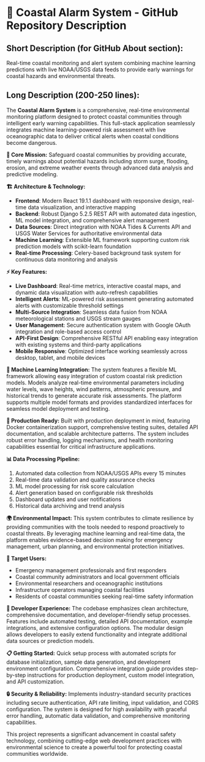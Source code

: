 # 🌊 Coastal Alarm System - GitHub Repository Description

## Short Description (for GitHub About section):
Real-time coastal monitoring and alert system combining machine learning predictions with live NOAA/USGS data feeds to provide early warnings for coastal hazards and environmental threats.

## Long Description (200-250 lines):

The **Coastal Alarm System** is a comprehensive, real-time environmental monitoring platform designed to protect coastal communities through intelligent early warning capabilities. This full-stack application seamlessly integrates machine learning-powered risk assessment with live oceanographic data to deliver critical alerts when coastal conditions become dangerous.

**🎯 Core Mission:**
Safeguard coastal communities by providing accurate, timely warnings about potential hazards including storm surge, flooding, erosion, and extreme weather events through advanced data analysis and predictive modeling.

**🏗️ Architecture & Technology:**
- **Frontend**: Modern React 19.1.1 dashboard with responsive design, real-time data visualization, and interactive mapping
- **Backend**: Robust Django 5.2.5 REST API with automated data ingestion, ML model integration, and comprehensive alert management
- **Data Sources**: Direct integration with NOAA Tides & Currents API and USGS Water Services for authoritative environmental data
- **Machine Learning**: Extensible ML framework supporting custom risk prediction models with scikit-learn foundation
- **Real-time Processing**: Celery-based background task system for continuous data monitoring and analysis

**⚡ Key Features:**
- **Live Dashboard**: Real-time metrics, interactive coastal maps, and dynamic data visualization with auto-refresh capabilities
- **Intelligent Alerts**: ML-powered risk assessment generating automated alerts with customizable threshold settings
- **Multi-Source Integration**: Seamless data fusion from NOAA meteorological stations and USGS stream gauges
- **User Management**: Secure authentication system with Google OAuth integration and role-based access control
- **API-First Design**: Comprehensive RESTful API enabling easy integration with existing systems and third-party applications
- **Mobile Responsive**: Optimized interface working seamlessly across desktop, tablet, and mobile devices

**🔬 Machine Learning Integration:**
The system features a flexible ML framework allowing easy integration of custom coastal risk prediction models. Models analyze real-time environmental parameters including water levels, wave heights, wind patterns, atmospheric pressure, and historical trends to generate accurate risk assessments. The platform supports multiple model formats and provides standardized interfaces for seamless model deployment and testing.

**🚀 Production Ready:**
Built with production deployment in mind, featuring Docker containerization support, comprehensive testing suites, detailed API documentation, and scalable architecture patterns. The system includes robust error handling, logging mechanisms, and health monitoring capabilities essential for critical infrastructure applications.

**📊 Data Processing Pipeline:**
1. Automated data collection from NOAA/USGS APIs every 15 minutes
2. Real-time data validation and quality assurance checks
3. ML model processing for risk score calculation
4. Alert generation based on configurable risk thresholds
5. Dashboard updates and user notifications
6. Historical data archiving and trend analysis

**🌍 Environmental Impact:**
This system contributes to climate resilience by providing communities with the tools needed to respond proactively to coastal threats. By leveraging machine learning and real-time data, the platform enables evidence-based decision making for emergency management, urban planning, and environmental protection initiatives.

**👥 Target Users:**
- Emergency management professionals and first responders
- Coastal community administrators and local government officials
- Environmental researchers and oceanographic institutions
- Infrastructure operators managing coastal facilities
- Residents of coastal communities seeking real-time safety information

**🔧 Developer Experience:**
The codebase emphasizes clean architecture, comprehensive documentation, and developer-friendly setup processes. Features include automated testing, detailed API documentation, example integrations, and extensive configuration options. The modular design allows developers to easily extend functionality and integrate additional data sources or prediction models.

**📋 Getting Started:**
Quick setup process with automated scripts for database initialization, sample data generation, and development environment configuration. Comprehensive integration guide provides step-by-step instructions for production deployment, custom model integration, and API customization.

**🔒 Security & Reliability:**
Implements industry-standard security practices including secure authentication, API rate limiting, input validation, and CORS configuration. The system is designed for high availability with graceful error handling, automatic data validation, and comprehensive monitoring capabilities.

This project represents a significant advancement in coastal safety technology, combining cutting-edge web development practices with environmental science to create a powerful tool for protecting coastal communities worldwide.

